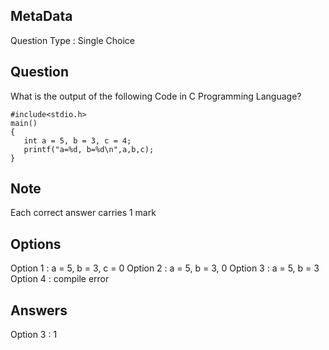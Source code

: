 ## MetaData
Question Type : Single Choice

## Question
What is the output of the following Code in C Programming Language?

    #include<stdio.h>
    main()
    {
       int a = 5, b = 3, c = 4;
       printf("a=%d, b=%d\n",a,b,c);
    }

## Note
Each correct answer carries 1 mark

## Options
Option 1 : a = 5, b = 3, c = 0
Option 2 : a = 5, b = 3, 0
Option 3 : a = 5, b = 3
Option 4 : compile error

## Answers
Option 3 : 1
